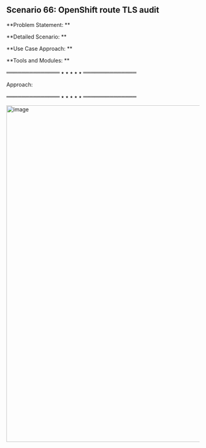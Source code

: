 ## Scenario 66: OpenShift route TLS audit  
**Problem Statement: **  

**Detailed Scenario: **  

**Use Case Approach: **  

**Tools and Modules: **  


══════════════ ⭑ ⭑ ⭑ ⭑ ⭑ ══════════════

Approach:  


══════════════ ⭑ ⭑ ⭑ ⭑ ⭑ ══════════════


<img width="1145" height="880" alt="image" src="https://github.com/user-attachments/assets/29a807dc-a85b-4519-872b-1981d0159a02" />
